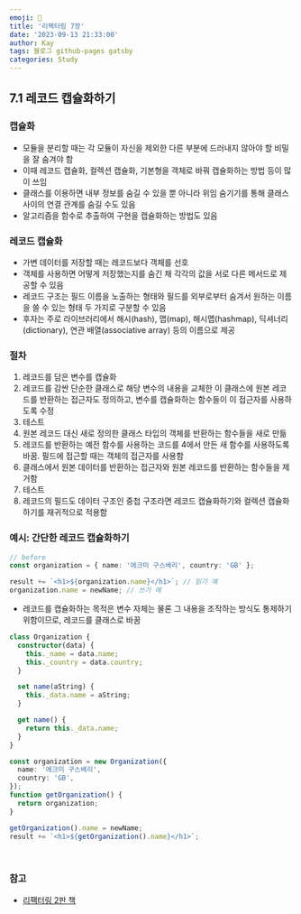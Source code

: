```yaml
---
emoji: 👋
title: '리팩터링 7장'
date: '2023-09-13 21:33:00'
author: Kay
tags: 블로그 github-pages gatsby
categories: Study
---
```


## 7.1 레코드 캡슐화하기

### 캡슐화

- 모듈을 분리할 때는 각 모듈이 자신을 제외한 다른 부분에 드러내지 않아야 할 비밀을 잘 숨겨야 함
- 이때 레코드 캡슐화, 컬렉션 캡슐화, 기본형을 객체로 바꿔 캡슐화하는 방법 등이 많이 쓰임
- 클래스를 이용하면 내부 정보를 숨길 수 있을 뿐 아니라 위임 숨기기를 통해 클래스 사이의 연결 관계를 숨길 수도 있음
- 알고리즘을 함수로 추출하여 구현을 캡슐화하는 방법도 있음

### 레코드 캡슐화

- 가변 데이터를 저장할 때는 레코드보다 객체를 선호
- 객체를 사용하면 어떻게 저장했는지를 숨긴 채 각각의 값을 서로 다른 메서드로 제공할 수 있음
- 레코드 구조는 필드 이름을 노출하는 형태와 필드를 외부로부터 숨겨서 원하는 이름을 쓸 수 있는 형태 두 가지로 구분할 수 있음
- 후자는 주로 라이브러리에서 해시(hash), 맵(map), 해시맵(hashmap), 딕셔너리(dictionary), 연관 배열(associative array) 등의 이름으로 제공

### 절차

1. 레코드를 담은 변수를 캡슐화
2. 레코드를 감싼 단순한 클래스로 해당 변수의 내용을 교체한 이 클래스에 원본 레코드를 반환하는 접근자도 정의하고, 변수를 캡슐화하는 함수들이 이 접근자를 사용하도록 수정
3. 테스트
4. 원본 레코드 대신 새로 정의한 클래스 타입의 객체를 반환하는 함수들을 새로 만듦
5. 레코드를 반환하는 예전 함수를 사용하는 코드를 4에서 만든 새 함수를 사용하도록 바꿈. 필드에 접근할 때는 객체의 접근자를 사용함
6. 클래스에서 원본 데이터를 반환하는 접근자와 원본 레코드를 반환하는 함수들을 제거함
7. 테스트
8. 레코드의 필드도 데이터 구조인 중첩 구조라면 레코드 캡슐화하기와 컬렉션 캡슐화하기를 재귀적으로 적용함

### 예시: 간단한 레코드 캡슐화하기

```ts
// before
const organization = { name: '에크미 구스베리', country: 'GB' };

result += `<h1>${organization.name}</h1>`; // 읽기 예
organization.name = newName; // 쓰기 예
```

- 레코드를 캡슐화하는 목적은 변수 자체는 물론 그 내용을 조작하는 방식도 통제하기 위함이므로, 레코드를 클래스로 바꿈

```ts
class Organization {
  constructor(data) {
    this._name = data.name;
    this._country = data.country;
  }

  set name(aString) {
    this._data.name = aString;
  }

  get name() {
    return this._data.name;
  }
}

const organization = new Organization({
  name: '에크미 구스베리',
  country: 'GB',
});
function getOrganization() {
  return organization;
}

getOrganization().name = newName;
result += `<h1>${getOrganization().name}</h1>`;
```

<br>

### 참고

- [리팩터링 2판 책](https://www.yes24.com/Product/Goods/89649360)

```toc

```
